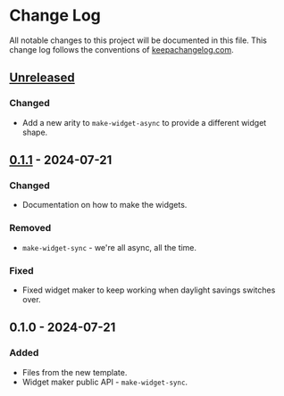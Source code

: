 # Change Log
All notable changes to this project will be documented in this file. This change log follows the conventions of [keepachangelog.com](http://keepachangelog.com/).

## [Unreleased]
### Changed
- Add a new arity to `make-widget-async` to provide a different widget shape.

## [0.1.1] - 2024-07-21
### Changed
- Documentation on how to make the widgets.

### Removed
- `make-widget-sync` - we're all async, all the time.

### Fixed
- Fixed widget maker to keep working when daylight savings switches over.

## 0.1.0 - 2024-07-21
### Added
- Files from the new template.
- Widget maker public API - `make-widget-sync`.

[Unreleased]: https://sourcehost.site/your-name/bitzer/compare/0.1.1...HEAD
[0.1.1]: https://sourcehost.site/your-name/bitzer/compare/0.1.0...0.1.1
